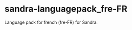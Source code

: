 sandra-languagepack_fre-FR
==========================

Language pack for french (fre-FR) for Sandra.